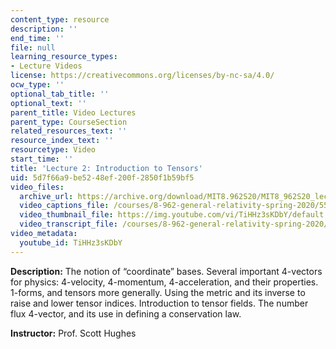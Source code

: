 ```yaml
---
content_type: resource
description: ''
end_time: ''
file: null
learning_resource_types:
- Lecture Videos
license: https://creativecommons.org/licenses/by-nc-sa/4.0/
ocw_type: ''
optional_tab_title: ''
optional_text: ''
parent_title: Video Lectures
parent_type: CourseSection
related_resources_text: ''
resource_index_text: ''
resourcetype: Video
start_time: ''
title: 'Lecture 2: Introduction to Tensors'
uid: 5d7f66a9-be52-48ef-200f-2850f1b59bf5
video_files:
  archive_url: https://archive.org/download/MIT8.962S20/MIT8_962S20_lec02_300k.mp4
  video_captions_file: /courses/8-962-general-relativity-spring-2020/558afb208d1d5f6ebb1215ff71013b2c_TiHHz3sKDbY.vtt
  video_thumbnail_file: https://img.youtube.com/vi/TiHHz3sKDbY/default.jpg
  video_transcript_file: /courses/8-962-general-relativity-spring-2020/55975f0989f47c8f3c13e1fd8442de5d_TiHHz3sKDbY.pdf
video_metadata:
  youtube_id: TiHHz3sKDbY
---
```


**Description:** The notion of “coordinate” bases. Several important 4-vectors for physics: 4-velocity, 4-momentum, 4-acceleration, and their properties. 1-forms, and tensors more generally. Using the metric and its inverse to raise and lower tensor indices. Introduction to tensor fields. The number flux 4-vector, and its use in defining a conservation law.

**Instructor:** Prof. Scott Hughes


